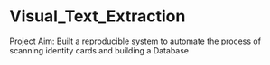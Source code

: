 # Visual_Text_Extraction
Project Aim: Built a  reproducible system to automate the process of scanning identity cards and building a Database 
